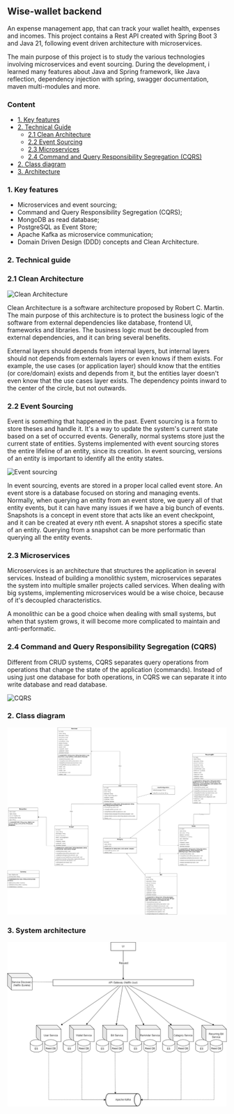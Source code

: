 ## Wise-wallet backend
An expense management app, that can track your wallet health,
expenses and incomes. This project contains a Rest API created 
with Spring Boot 3 and Java 21, following event driven 
architecture with microservices.

The main purpose of this project is to study the various
technologies involving microservices and event sourcing.
During the development, i learned many features about Java
and Spring framework, like Java reflection, dependency injection
with spring, swagger documentation, maven multi-modules and more.

### Content
- [1. Key features](#1-key-features)
- [2. Technical Guide](#2-technical-guide)
  - [2.1 Clean Architecture](#21-clean-architecture)
  - [2.2 Event Sourcing](#22-event-sourcing)
  - [2.3 Microservices](#23-microservices)
  - [2.4 Command and Query Responsibility Segregation (CQRS)](#24-command-and-query-responsibility-segregation-cqrs)
- [2. Class diagram](#2-class-diagram)
- [3. Architecture](#3-system-architecture)

### 1. Key features
- Microservices and event sourcing;
- Command and Query Responsibility Segregation (CQRS);
- MongoDB as read database;
- PostgreSQL as Event Store;
- Apache Kafka as microservice communication;
- Domain Driven Design (DDD) concepts and Clean Architecture.

### 2. Technical guide
### 2.1 Clean Architecture
![Clean Architecture](https://blog.cleancoder.com/uncle-bob/images/2012-08-13-the-clean-architecture/CleanArchitecture.jpg "Clean Architecture")

Clean Architecture is a software architecture proposed by Robert C. Martin.
The main purpose of this architecture is to protect the business logic
of the software from external dependencies like database, frontend UI,
frameworks and libraries. The business logic must be decoupled from external dependencies, and it
can bring several benefits.

External layers should depends from internal layers, but internal layers
should not depends from externals layers or even knows if them exists.
For example, the use cases (or application layer) should know that the entities (or core/domain)
exists and depends from it, but the entities layer doesn't even know that 
the use cases layer exists. The dependency points inward to the center of the circle,
but not outwards.

### 2.2 Event Sourcing

Event is something that happened in the past. Event sourcing is a form
to store theses and handle it. It's a way to update the system's current state
based on a set of occurred events. Generally, normal systems store just
the current state of entities. Systems implemented with event sourcing stores
the entire lifeline of an entity, since its creation. In event sourcing,
versions of an entity is important to identify all the entity states.

![Event sourcing](https://www.baeldung.com/wp-content/uploads/2020/05/Event-Sourcing.jpg "Event sourcing")

In event sourcing, events are stored in a proper local called event store.
An event store is a database focused on storing and managing events.
Normally, when querying an entity from an event store, we query all of
that entity events, but it can have many issues if we have a big bunch of events.
Snapshots is a concept in event store that acts like an event checkpoint, and it
can be created at every nth event. A snapshot stores a specific state of an entity. 
Querying from a snapshot can be more performatic than querying all the entity events.


### 2.3 Microservices

Microservices is an architecture that structures the application in several services.
Instead of building a monolithic system, microservices separates the system
into multiple smaller projects called services. When dealing with big systems, implementing
microservices would be a wise choice, because of it's decoupled characteristics.

A monolithic can be a good choice when dealing with small systems, but when
that system grows, it will become more complicated to maintain and anti-performatic.


### 2.4 Command and Query Responsibility Segregation (CQRS)

Different from CRUD systems, CQRS separates query operations from
operations that change the state of the application (commands).
Instead of using just one database for both operations, in CQRS we
can separate it into write database and read database.

![CQRS](https://learn.microsoft.com/pt-br/azure/architecture/patterns/_images/command-and-query-responsibility-segregation-cqrs-basic.png "CQRS")


### 2. Class diagram

![Class Diagram](./docs/class_diagram.png?raw=true "Class Diagram")

### 3. System architecture

![System architecture](./docs/arch.png?raw=true "System architecture")